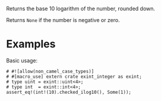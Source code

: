 Returns the base 10 logarithm of the number, rounded down.

Returns `None` if the number is negative or zero.

# Examples

Basic usage:

```
# #![allow(non_camel_case_types)]
# #[macro_use] extern crate exint_integer as exint;
# type uint = exint::uint<4>;
# type int  = exint::int<4>;
assert_eq!(int!(10).checked_ilog10(), Some(1));
```
